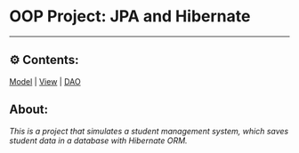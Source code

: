 
# OOP Project: JPA and Hibernate

 <hr>
  
##                                                       ⚙ Contents:
[Model](https://github.com/NekoYasha7/OOP-Project-with-JPA-and-Hibernate/tree/master/src/main/java/com/github/nekoyasha7/oopregistrationproject/model) | [View](https://github.com/NekoYasha7/OOP-Project-with-JPA-and-Hibernate/tree/master/src/main/java/com/github/nekoyasha7/oopregistrationproject/view) | [DAO](https://github.com/NekoYasha7/OOP-Project-with-JPA-and-Hibernate/tree/master/src/main/java/com/github/nekoyasha7/oopregistrationproject/dao) 
## About:
*This is a project that simulates a student management system, which saves student data in a database with Hibernate ORM.*
 
